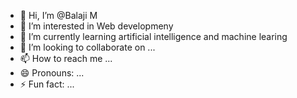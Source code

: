 - 👋 Hi, I’m @Balaji M
- 👀 I’m interested in Web developmeny
- 🌱 I’m currently learning artificial intelligence and machine learing
- 💞️ I’m looking to collaborate on ...
- 📫 How to reach me ...
- 😄 Pronouns: ...
- ⚡ Fun fact: ...

<!---
BalajiMO/BalajiMO is a ✨ special ✨ repository because its `README.md` (this file) appears on your GitHub profile.
You can click the Preview link to take a look at your changes.
--->
